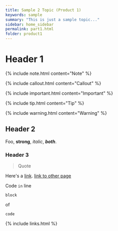 ```yaml
---
title: Sample 2 Topic (Product 1)
keywords: sample
summary: "This is just a sample topic..."
sidebar: home_sidebar
permalink: part1.html
folder: product1
---
```


# Header 1

{% include note.html content="Note" %}

{% include callout.html content="Callout" %}

{% include important.html content="Important" %}

{% include tip.html content="Tip" %}

{% include warning.html content="Warning" %}

## Header 2

Foo, **strong**, *italic*, ***both***.

### Header 3

> Quote 

Here's a [link](https://github.com/tomjoht/documentation-theme-jekyll). 
[link to other page](/part1.html)

Code `in` line

```
block
```

of

    code


{% include links.html %}
